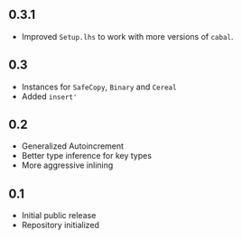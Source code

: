 0.3.1
-----
* Improved `Setup.lhs` to work with more versions of `cabal`.

0.3
---
* Instances for `SafeCopy`, `Binary` and `Cereal`
* Added `insert'`

0.2
---
* Generalized Autoincrement
* Better type inference for key types
* More aggressive inlining

0.1
---
* Initial public release
* Repository initialized
